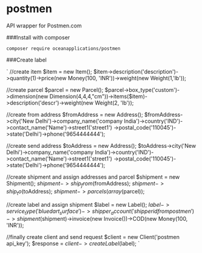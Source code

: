 # postmen
API wrapper for Postmen.com

###Install with composer

`
composer require oceanapplications/postmen
`

###Create label

`
//create item
$item = new Item();
$item->description('description')->quantity(1)->price(new Money(100, 'INR'))->weight(new Weight(1,'lb'));

//create parcel
$parcel = new Parcel();
$parcel->box_type('custom')->dimension(new Dimension(4,4,4,"cm"))->items($item)->description('descr')->weight(new Weight(2, 'lb'));

//create from address
$fromAddress = new Address();
$fromAddress->city('New Delhi')->company_name('company India')->country('IND')->contact_name('Name')->street1('street1')
    ->postal_code('110045')->state('Delhi')->phone('9654444444');
    
//create send address
$toAddress = new Address();
$toAddress->city('New Delhi')->company_name('company India')->country('IND')->contact_name('Name')->street1('street1')
    ->postal_code('110045')->state('Delhi')->phone('9654444444');

//create shipment and assign addresses and parcel
$shipment = new Shipment();
$shipment->ship_from($fromAddress);
$shipment->ship_to($toAddress);
$shipment->parcels(array($parcel));

//create label and assign shipment
$label = new Label();
$label->service_type('bluedart_surface')->shipper_account('shipper id from postmen')
    ->shipment($shipment)->invoice(new Invoice())->COD(new Money(100, 'INR'));

//finally create client and send request
$client = new Client('postmen api_key');
$response = $client->createLabel($label);
`
